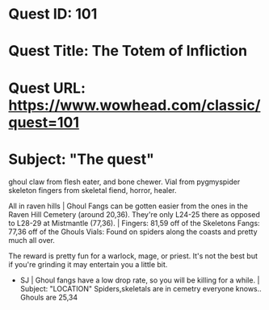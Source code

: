 # Quest ID: 101
# Quest Title: The Totem of Infliction
# Quest URL: https://www.wowhead.com/classic/quest=101
# Subject: "The quest"
ghoul claw from flesh eater, and bone chewer.
Vial from pygmyspider
skeleton fingers from skeletal fiend, horror, healer.

All in raven hills | Ghoul Fangs can be gotten easier from the ones in the Raven Hill Cemetery (around 20,36). They're only L24-25 there as opposed to L28-29 at Mistmantle (77,36). | Fingers: 81,59 off of the Skeletons
Fangs: 77,36 off of the Ghouls
Vials: Found on spiders along the coasts and pretty much all over.

The reward is pretty fun for a warlock, mage, or priest. It's not the best but if you're grinding it may entertain you a little bit.

- SJ | Ghoul fangs have a low drop rate, so you will be killing for a while. | Subject: "LOCATION"
Spiders,skeletals are in cemetry everyone knows..
Ghouls are 25,34
